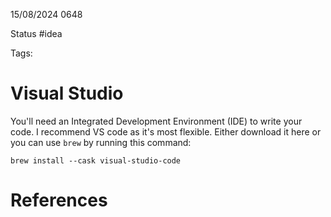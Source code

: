 15/08/2024 0648

Status #idea

Tags:

# Visual Studio

You'll need an Integrated Development Environment (IDE) to write your code. I recommend VS code as it's most flexible. Either download it here or you can use ``brew`` by running this command:

`brew install --cask visual-studio-code`
# References
